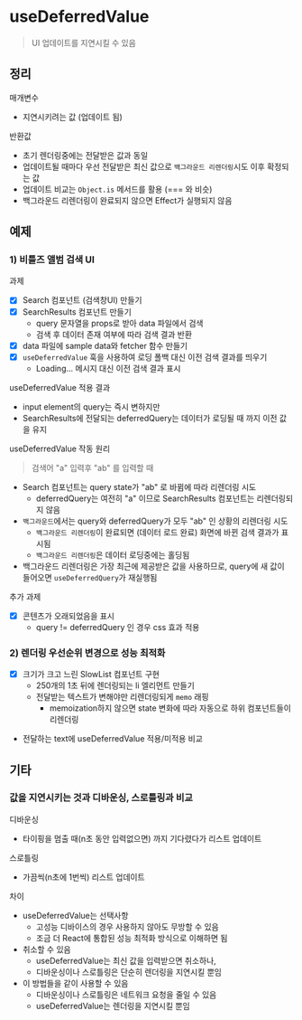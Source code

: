 # useDeferredValue
> UI 업데이트를 지연시킬 수 있음

## 정리
매개변수
- 지연시키려는 값 (업데이트 됨)

반환값
- 초기 렌더링중에는 전달받은 값과 동일
- 업데이트될 때마다 우선 전달받은 최신 값으로 `백그라운드 리렌더링`시도 이후 확정되는 값
- 업데이트 비교는 `Object.is` 메서드를 활용 (=== 와 비슷)
- 백그라운드 리렌더링이 완료되지 않으면 Effect가 실행되지 않음

## 예제
### 1) 비틀즈 앨범 검색 UI
과제
- [x] Search 컴포넌트 (검색창UI) 만들기
- [x] SearchResults 컴포넌트 만들기
   - query 문자열을 props로 받아 data 파일에서 검색
   - 검색 후 데이터 존재 여부에 따라 검색 결과 반환
- [x] data 파일에 sample data와 fetcher 함수 만들기
- [x] `useDeferredValue` 훅을 사용하여 로딩 폴백 대신 이전 검색 결과를 띄우기
  - Loading... 메시지 대신 이전 검색 결과 표시

useDeferredValue 적용 결과
- input element의 query는 즉시 변하지만
- SearchResults에 전달되는 deferredQuery는 데이터가 로딩될 때 까지 이전 값을 유지

useDeferredValue 작동 원리
> 검색어 "a" 입력후 "ab" 를 입력할 때

- Search 컴포넌트는 query state가 "ab" 로 바뀜에 따라 리렌더링 시도
  - deferredQuery는 여전히 "a" 이므로 SearchResults 컴포넌트는 리렌더링되지 않음
- `백그라운드`에서는 query와 deferredQuery가 모두 "ab" 인 상황의 리렌더링 시도
  - `백그라운드 리렌더링`이 완료되면 (데이터 로드 완료) 화면에 바뀐 검색 결과가 표시됨
  - `백그라운드 리렌더링`은 데이터 로딩중에는 홀딩됨
- 백그라운드 리렌더링은 가장 최근에 제공받은 값을 사용하므로, query에 새 값이 들어오면 `useDeferredQuery`가 재실행됨

추가 과제
- [x] 콘텐츠가 오래되었음을 표시
  - query != deferredQuery 인 경우 css 효과 적용

### 2) 렌더링 우선순위 변경으로 성능 최적화
- [x] 크기가 크고 느린 SlowList 컴포넌트 구현
  - 250개의 1초 뒤에 렌더링되는 li 엘리먼트 만들기
  - 전달받는 텍스트가 변해야만 리렌더링되게 `memo` 래핑
    - memoization하지 않으면 state 변화에 따라 자동으로 하위 컴포넌트들이 리렌더링
- 전달하는 text에 useDeferredValue 적용/미적용 비교

## 기타
### 값을 지연시키는 것과 디바운싱, 스로틀링과 비교
디바운싱
- 타이핑을 멈출 때(n초 동안 입력없으면) 까지 기다렸다가 리스트 업데이트

스로틀링
- 가끔씩(n초에 1번씩) 리스트 업데이트

차이
- useDeferredValue는 선택사항
  - 고성능 디바이스의 경우 사용하지 않아도 무방할 수 있음
  - 조금 더 React에 통합된 성능 최적화 방식으로 이해하면 됨
- 취소할 수 있음
  - useDeferredValue는 최신 값을 입력받으면 취소하나,
  - 디바운싱이나 스로틀링은 단순히 렌더링을 지연시킬 뿐임
- 이 방법들을 같이 사용할 수 있음
  - 디바운싱이나 스로틀링은 네트워크 요청을 줄일 수 있음
  - useDeferredValue는 렌더링을 지연시킬 뿐임